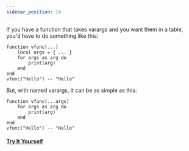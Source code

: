 ```yaml
---
sidebar_position: 14
---
```

If you have a function that takes varargs and you want them in a table, you'd have to do something like this:

```pluto
function vfunc(...)
    local args = { ... }
    for args as arg do
        print(arg)
    end
end
vfunc("Hello") -- "Hello"
```

But, with named varargs, it can be as simple as this:

```pluto
function vfunc(...args)
    for args as arg do
        print(arg)
    end
end
vfunc("Hello") -- "Hello"
```

#### [Try It Yourself](https://pluto-lang.org/web/#code=function%20vfunc(...args)%0D%0A%20%20%20%20for%20args%20as%20arg%20do%0D%0A%20%20%20%20%20%20%20%20print(arg)%0D%0A%20%20%20%20end%0D%0Aend%0D%0Avfunc(%22Hello%22)%20--%20%22Hello%22)
